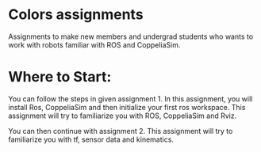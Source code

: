 # Colors assignments
Assignments to make new members and undergrad students who wants to work with robots familiar with ROS and CoppeliaSim.

# Where to Start:

You can follow the steps in given assignment 1. In this assignment, you will install Ros, CoppeliaSim and then initialize your first ros workspace. This assignment will try to familiarize you with ROS, CoppeliaSim and Rviz.

You can then continue with assignment 2. This assignment will try to familiarize you with tf, sensor data and kinematics.



